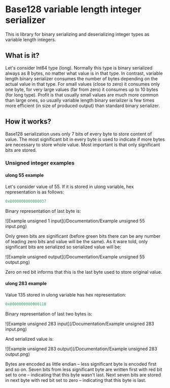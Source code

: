 ﻿# Base128 variable length integer serializer

This is library for binary serializing and deserializing integer types as variable length integers.

## What is it?

Let's consider Int64 type (long). Normally this type is binary serialized always as 8 bytes, no matter what value is in that type. In contrast, variable length binary serializer consumes the number of bytes depending on the actual value in that type. For small values (close to zero) it consumes only one byte, for very large values (far from zero) it consumes up to 10 bytes (for long type). Profit is that usually small values are much more common than large ones, so usually variable length binary serializer is few times more efficient (in size of produced output) than standard binary serializer.

## How it works?

Base128 serialization uses only 7 bits of every byte to store content of value. The most significant bit in every byte is used to indicate if more bytes are necessary to store whole value. Most important is that only significant bits are stored.

### Unsigned integer examples

#### ulong 55 example

Let's consider value of 55. If it is stored in ulong variable, hex representation is as follows:

```c#
0x0000000000000037
```

Binary representation of last byte is:

![Example unsigned 1 input](/Documentation/Example unsigned 55 input.png)

Only green bits are significant (before green bits there can be any number of leading zero bits and value will be the same). As it ware told, only significant bits are serialized so serialized value will be:

![Example unsigned output](/Documentation/Example unsigned 55 output.png)

Zero on red bit informs that this is the last byte used to store original value.

#### ulong 283 example

Value 135 stored in ulong variable has hex representation:

```c#
0x000000000000011B
```

Binary representation of last two bytes is:

![Example unsigned 283 input](/Documentation/Example unsigned 283 input.png)

And serialized value is:

![Example unsigned 283 output](/Documentation/Example unsigned 283 output.png)

Bytes are encoded as little endian – less significant byte is encoded first and so on. Seven bits from less significant byte are written first with red bit set to one – indicating that this byte wasn't last. Next seven bits are stored in next byte with red bit set to zero – indicating that this byte is last.
